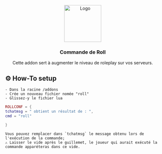 <div align="center">
  <a href="https://github.com/nathack-dev/gmod-rp-roll">
    <img src="présentation.png" alt="Logo" width="120" height="120">
  </a>

  <h3 align="center">Commande de Roll</h3>

  <p align="center">
Cette addon sert à augmenter le niveau de roleplay sur vos serveurs.
    <br/>
</div>

    
## ⚙️ How-To setup 
    - Dans la racine /addons
    - Crée un nouveau fichier nomée "roll"
    - Glissez-y le fichier lua
    
 ```lua
ROLLCONF = { 
tchatmsg = " obtient un résultat de : ",
cmd = "roll"

}
```
    Vous pouvez remplacer dans `tchatmsg` le message obtenu lors de l'exécution de la commande;
    ⚠️ Laisser le vide après le guillemet, le joueur qui aurait exécuté la commande apparéteras dans ce vide.
